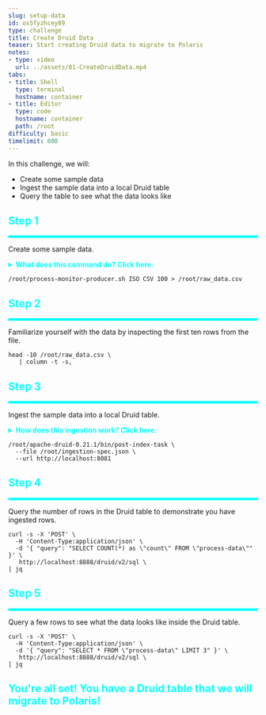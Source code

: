 ```yaml
---
slug: setup-data
id: os5fyzhcey89
type: challenge
title: Create Druid Data
teaser: Start creating Druid data to migrate to Polaris
notes:
- type: video
  url: ../assets/01-CreateDruidData.mp4
tabs:
- title: Shell
  type: terminal
  hostname: container
- title: Editor
  type: code
  hostname: container
  path: /root
difficulty: basic
timelimit: 600
---
```


In this challenge, we will:
- Create some sample data
- Ingest the sample data into a local Druid table
- Query the table to see what the data looks like


<h2 style="color:cyan">Step 1</h2><hr style="color:cyan;background-color:cyan;height:5px">

Create some sample data.

<details>
  <summary style="color:cyan"><b>What does this command do? Click here.</b></summary>
<hr style="color:cyan">
We created a bash script (<i>process-monitor-producer.sh</i>) that (using the <i>top</i> command) monitors the Druid processes and prints per process utilizations.
The command redirects the output from the script into a file named <i>raw_data.csv</i>.
<hr style="color:cyan">
</details>

```
/root/process-monitor-producer.sh ISO CSV 100 > /root/raw_data.csv
```

<h2 style="color:cyan">Step 2</h2><hr style="color:cyan;background-color:cyan;height:5px">

Familiarize yourself with the data by inspecting the first ten rows from the file.

```
head -10 /root/raw_data.csv \
   | column -t -s,
```

<h2 style="color:cyan">Step 3</h2><hr style="color:cyan;background-color:cyan;height:5px">

Ingest the sample data into a local Druid table.

<details>
  <summary style="color:cyan"><b>How does this ingestion work? Click here.</b></summary>
<hr style="color:cyan">
This command sends Druid an <i>ingestion specification</i> that tells Druid how to ingest the sample data.
You can look at the ingestion spec by clicking on the <i>Editor</i> tab and opening the file named <i>ingestion-spec.json</i> in the <i>root</i> directory.
If you want to know more about ingestion, check out our course on Druid Ingestion and Data Modeling at <a href="https://learn.imply.io" target="_blank">learn.imply.io</a>.
<hr style="color:cyan">
</details>

```
/root/apache-druid-0.21.1/bin/post-index-task \
  --file /root/ingestion-spec.json \
  --url http://localhost:8081
```

<h2 style="color:cyan">Step 4</h2><hr style="color:cyan;background-color:cyan;height:5px">

Query the number of rows in the Druid table to demonstrate you have ingested rows.

```
curl -s -X 'POST' \
  -H 'Content-Type:application/json' \
  -d '{ "query": "SELECT COUNT(*) as \"count\" FROM \"process-data\"" }' \
   http://localhost:8888/druid/v2/sql \
| jq
```

<h2 style="color:cyan">Step 5</h2><hr style="color:cyan;background-color:cyan;height:5px">

Query a few rows to see what the data looks like inside the Druid table.

```
curl -s -X 'POST' \
  -H 'Content-Type:application/json' \
  -d '{ "query": "SELECT * FROM \"process-data\" LIMIT 3" }' \
   http://localhost:8888/druid/v2/sql \
| jq
```

<h2 style="color:cyan">You're all set! You have a Druid table that we will migrate to Polaris!</h2>

